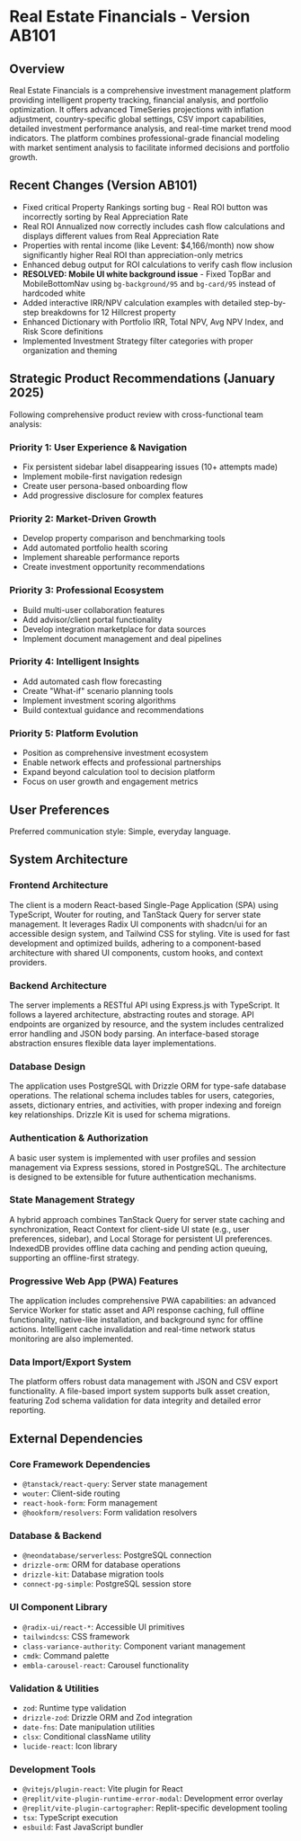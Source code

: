 # Real Estate Financials - Version AB101

## Overview

Real Estate Financials is a comprehensive investment management platform providing intelligent property tracking, financial analysis, and portfolio optimization. It offers advanced TimeSeries projections with inflation adjustment, country-specific global settings, CSV import capabilities, detailed investment performance analysis, and real-time market trend mood indicators. The platform combines professional-grade financial modeling with market sentiment analysis to facilitate informed decisions and portfolio growth.

## Recent Changes (Version AB101)
- Fixed critical Property Rankings sorting bug - Real ROI button was incorrectly sorting by Real Appreciation Rate
- Real ROI Annualized now correctly includes cash flow calculations and displays different values from Real Appreciation Rate  
- Properties with rental income (like Levent: $4,166/month) now show significantly higher Real ROI than appreciation-only metrics
- Enhanced debug output for ROI calculations to verify cash flow inclusion
- **RESOLVED: Mobile UI white background issue** - Fixed TopBar and MobileBottomNav using `bg-background/95` and `bg-card/95` instead of hardcoded white
- Added interactive IRR/NPV calculation examples with detailed step-by-step breakdowns for 12 Hillcrest property
- Enhanced Dictionary with Portfolio IRR, Total NPV, Avg NPV Index, and Risk Score definitions
- Implemented Investment Strategy filter categories with proper organization and theming

## Strategic Product Recommendations (January 2025)
Following comprehensive product review with cross-functional team analysis:

### Priority 1: User Experience & Navigation
- Fix persistent sidebar label disappearing issues (10+ attempts made)
- Implement mobile-first navigation redesign
- Create user persona-based onboarding flow
- Add progressive disclosure for complex features

### Priority 2: Market-Driven Growth
- Develop property comparison and benchmarking tools
- Add automated portfolio health scoring
- Implement shareable performance reports
- Create investment opportunity recommendations

### Priority 3: Professional Ecosystem
- Build multi-user collaboration features
- Add advisor/client portal functionality
- Develop integration marketplace for data sources
- Implement document management and deal pipelines

### Priority 4: Intelligent Insights
- Add automated cash flow forecasting
- Create "What-if" scenario planning tools
- Implement investment scoring algorithms
- Build contextual guidance and recommendations

### Priority 5: Platform Evolution
- Position as comprehensive investment ecosystem
- Enable network effects and professional partnerships
- Expand beyond calculation tool to decision platform
- Focus on user growth and engagement metrics

## User Preferences

Preferred communication style: Simple, everyday language.

## System Architecture

### Frontend Architecture
The client is a modern React-based Single-Page Application (SPA) using TypeScript, Wouter for routing, and TanStack Query for server state management. It leverages Radix UI components with shadcn/ui for an accessible design system, and Tailwind CSS for styling. Vite is used for fast development and optimized builds, adhering to a component-based architecture with shared UI components, custom hooks, and context providers.

### Backend Architecture
The server implements a RESTful API using Express.js with TypeScript. It follows a layered architecture, abstracting routes and storage. API endpoints are organized by resource, and the system includes centralized error handling and JSON body parsing. An interface-based storage abstraction ensures flexible data layer implementations.

### Database Design
The application uses PostgreSQL with Drizzle ORM for type-safe database operations. The relational schema includes tables for users, categories, assets, dictionary entries, and activities, with proper indexing and foreign key relationships. Drizzle Kit is used for schema migrations.

### Authentication & Authorization
A basic user system is implemented with user profiles and session management via Express sessions, stored in PostgreSQL. The architecture is designed to be extensible for future authentication mechanisms.

### State Management Strategy
A hybrid approach combines TanStack Query for server state caching and synchronization, React Context for client-side UI state (e.g., user preferences, sidebar), and Local Storage for persistent UI preferences. IndexedDB provides offline data caching and pending action queuing, supporting an offline-first strategy.

### Progressive Web App (PWA) Features
The application includes comprehensive PWA capabilities: an advanced Service Worker for static asset and API response caching, full offline functionality, native-like installation, and background sync for offline actions. Intelligent cache invalidation and real-time network status monitoring are also implemented.

### Data Import/Export System
The platform offers robust data management with JSON and CSV export functionality. A file-based import system supports bulk asset creation, featuring Zod schema validation for data integrity and detailed error reporting.

## External Dependencies

### Core Framework Dependencies
- `@tanstack/react-query`: Server state management
- `wouter`: Client-side routing
- `react-hook-form`: Form management
- `@hookform/resolvers`: Form validation resolvers

### Database & Backend
- `@neondatabase/serverless`: PostgreSQL connection
- `drizzle-orm`: ORM for database operations
- `drizzle-kit`: Database migration tools
- `connect-pg-simple`: PostgreSQL session store

### UI Component Library
- `@radix-ui/react-*`: Accessible UI primitives
- `tailwindcss`: CSS framework
- `class-variance-authority`: Component variant management
- `cmdk`: Command palette
- `embla-carousel-react`: Carousel functionality

### Validation & Utilities
- `zod`: Runtime type validation
- `drizzle-zod`: Drizzle ORM and Zod integration
- `date-fns`: Date manipulation utilities
- `clsx`: Conditional className utility
- `lucide-react`: Icon library

### Development Tools
- `@vitejs/plugin-react`: Vite plugin for React
- `@replit/vite-plugin-runtime-error-modal`: Development error overlay
- `@replit/vite-plugin-cartographer`: Replit-specific development tooling
- `tsx`: TypeScript execution
- `esbuild`: Fast JavaScript bundler